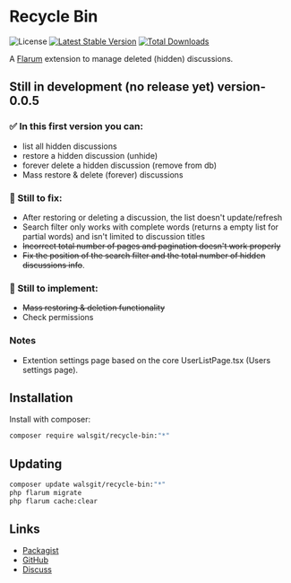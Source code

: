 # Recycle Bin

![License](https://img.shields.io/badge/license-MIT-blue.svg) [![Latest Stable Version](https://img.shields.io/packagist/v/walsgit/recycle-bin.svg)](https://packagist.org/packages/walsgit/recycle-bin) [![Total Downloads](https://img.shields.io/packagist/dt/walsgit/recycle-bin.svg)](https://packagist.org/packages/walsgit/recycle-bin)

A [Flarum](http://flarum.org) extension to manage deleted (hidden) discussions.

## Still in development (no release yet) version-0.0.5
### ✅ In this first version you can:
- list all hidden discussions
- restore a hidden discussion (unhide)
- forever delete a hidden discussion (remove from db)
- Mass restore & delete (forever) discussions

### 🐞 Still to fix:
- After restoring or deleting a discussion, the list doesn't update/refresh
- Search filter only works with complete words (returns a empty list for partial words) and isn't limited to discussion titles
- ~~Incorrect total number of pages and pagination doesn't work properly~~
- ~~Fix the position of the search filter and the total number of hidden discussions info~~.

### 🔲 Still to implement:
- ~~Mass restoring & deletion functionality~~
- Check permissions

### Notes
- Extention settings page based on the core UserListPage.tsx (Users settings page).


## Installation

Install with composer:

```sh
composer require walsgit/recycle-bin:"*"
```

## Updating

```sh
composer update walsgit/recycle-bin:"*"
php flarum migrate
php flarum cache:clear
```

## Links

- [Packagist](https://packagist.org/packages/walsgit/recycle-bin)
- [GitHub](https://github.com/walsgit/recycle-bin)
- [Discuss](https://discuss.flarum.org/d/PUT_DISCUSS_SLUG_HERE)

